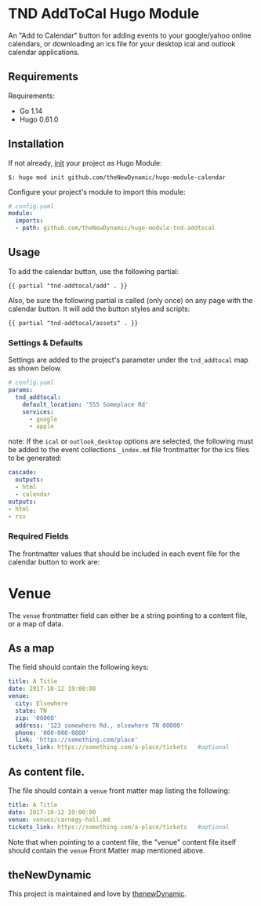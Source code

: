 # TND AddToCal Hugo Module

An "Add to Calendar" button for adding events to your google/yahoo online calendars, or downloading an ics file for your desktop ical and outlook calendar applications.

## Requirements

Requirements:
- Go 1.14
- Hugo 0.61.0


## Installation

If not already, [init](https://gohugo.io/hugo-modules/use-modules/#initialize-a-new-module) your project as Hugo Module:

```
$: hugo mod init github.com/theNewDynamic/hugo-module-calendar
```

Configure your project's module to import this module:

```yaml
# config.yaml
module:
  imports:
  - path: github.com/theNewDynamic/hugo-module-tnd-addtocal
```

## Usage

To add the calendar button, use the following partial:

```
{{ partial "tnd-addtocal/add" . }}
```

Also, be sure the following partial is called (only once) on any page with the calendar button. It will add the button styles and scripts:

```
{{ partial "tnd-addtocal/assets" . }}
```

### Settings & Defaults

Settings are added to the project's parameter under the `tnd_addtocal` map as shown below.

```yaml
# config.yaml
params:
  tnd_addtocal:
    default_location: '555 Someplace Rd'
    services:
      - google
      - apple
```

note: If the `ical` or `outlook_desktop` options are selected, the following must be added to the event collections `_index.md` file frontmatter for the ics files to be generated:

```yaml
cascade:
  outputs:
  - html
  - calendar
outputs:
- html
- rss
```

### Required Fields

The frontmatter values that should be included in each event file for the calendar button to work are:

# Venue

The `venue` frontmatter field can either be a string pointing to a content file, or a map of data.

## As a map

The field should contain the following keys:

```yaml
title: A Title
date: 2017-10-12 19:00:00
venue:
  city: Elsewhere
  state: TN
  zip: '00000'
  address: '123 somewhere Rd., elsewhere TN 00000'
  phone: '000-000-0000'
  link: 'https://something.com/place'
tickets_link: https://something.com/a-place/tickets   #optional
```

## As content file.

The file should contain a `venue` front matter map listing the following:

```yaml
title: A Title
date: 2017-10-12 19:00:00
venue: venues/carnegy-hall.md
tickets_link: https://something.com/a-place/tickets   #optional
```

Note that when pointing to a content file, the "venue" content file itself should contain the `venue` Front Matter map mentioned above.

## theNewDynamic

This project is maintained and love by [thenewDynamic](https://www.thenewdynamic.com).